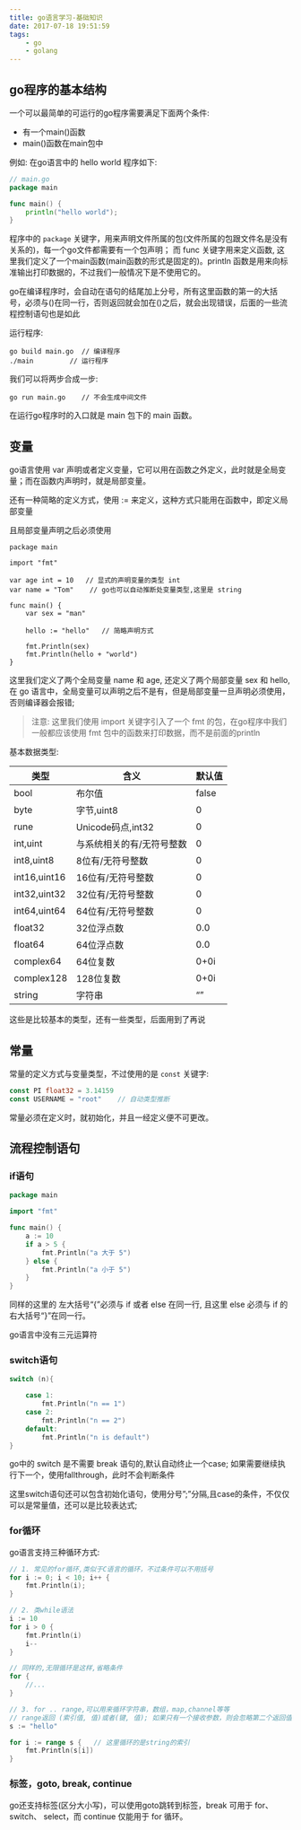 ```yaml
---
title: go语言学习-基础知识
date: 2017-07-18 19:51:59
tags:
    - go
    - golang
---
```



## go程序的基本结构

一个可以最简单的可运行的go程序需要满足下面两个条件:

- 有一个main()函数
- main()函数在main包中

例如: 在go语言中的 hello world 程序如下:

```go
// main.go
package main

func main() {
    println("hello world");
}
```

程序中的 `package` 关键字，用来声明文件所属的包(文件所属的包跟文件名是没有关系的)，每一个go文件都需要有一个包声明； 而 func 关键字用来定义函数, 这里我们定义了一个main函数(main函数的形式是固定的)。println 函数是用来向标准输出打印数据的，不过我们一般情况下是不使用它的。

go在编译程序时，会自动在语句的结尾加上分号，所有这里函数的第一的大括号，必须与()在同一行，否则返回就会加在()之后，就会出现错误，后面的一些流程控制语句也是如此

运行程序:

```
go build main.go  // 编译程序
./main         // 运行程序

```

我们可以将两步合成一步:

```
go run main.go    // 不会生成中间文件
```

在运行go程序时的入口就是 main 包下的 main 函数。

## 变量

go语言使用 var 声明或者定义变量，它可以用在函数之外定义，此时就是全局变量；而在函数内声明时，就是局部变量。

还有一种简略的定义方式，使用 := 来定义，这种方式只能用在函数中，即定义局部变量

且局部变量声明之后必须使用

```
package main

import "fmt"

var age int = 10   // 显式的声明变量的类型 int
var name = "Tom"    // go也可以自动推断处变量类型,这里是 string

func main() {
    var sex = "man"

    hello := "hello"   // 简略声明方式

    fmt.Println(sex)
    fmt.Println(hello + "world")
}
```

这里我们定义了两个全局变量 name 和 age, 还定义了两个局部变量 sex 和 hello, 在 go 语言中，全局变量可以声明之后不是有，但是局部变量一旦声明必须使用，否则编译器会报错;

> 注意: 这里我们使用 import 关键字引入了一个 fmt 的包，在go程序中我们一般都应该使用 fmt 包中的函数来打印数据，而不是前面的println

基本数据类型:

|类型	|含义|	默认值|
|---|---|---|
|bool|	布尔值	|false|
|byte|	字节,uint8	|0|
|rune|	Unicode码点,int32|	0|
|int,uint|	与系统相关的有/无符号整数|	0|
|int8,uint8	|8位有/无符号整数|	0|
|int16,uint16|	16位有/无符号整数|	0|
|int32,uint32|	32位有/无符号整数|	0|
|int64,uint64|	64位有/无符号整数|	0|
|float32|	32位浮点数	|0.0|
|float64|	64位浮点数	|0.0|
|complex64|	64位复数	|0+0i|
|complex128	|128位复数	|0+0i|
|string|	字符串|	“”|

这些是比较基本的类型，还有一些类型，后面用到了再说

## 常量

常量的定义方式与变量类型，不过使用的是 `const` 关键字:

```go
const PI float32 = 3.14159   
const USERNAME = "root"    // 自动类型推断
```

常量必须在定义时，就初始化，并且一经定义便不可更改。

## 流程控制语句

### if语句

```go
package main

import "fmt"

func main() {
    a := 10
    if a > 5 {
        fmt.Println("a 大于 5")
    } else {
        fmt.Println("a 小于 5")
    }
}
```

同样的这里的 左大括号“{”必须与 if 或者 else 在同一行, 且这里 else 必须与 if 的右大括号“}”在同一行。

go语言中没有三元运算符

### switch语句

```go
switch (n){

    case 1:
        fmt.Println("n == 1")
    case 2:
        fmt.Println("n == 2")
    default:
        fmt.Println("n is default")
}

```
go中的 switch 是不需要 break 语句的,默认自动终止一个case; 如果需要继续执行下一个，使用fallthrough，此时不会判断条件

这里switch语句还可以包含初始化语句，使用分号”;”分隔,且case的条件，不仅仅可以是常量值，还可以是比较表达式;

### for循环

go语言支持三种循环方式:

```go
// 1. 常见的for循环,类似于C语言的循环，不过条件可以不用括号
for i := 0; i < 10; i++ {
    fmt.Println(i);
}

// 2. 类while语法
i := 10
for i > 0 {
    fmt.Println(i)
    i--
}

// 同样的,无限循环是这样,省略条件
for {
    //...
}

// 3. for .. range,可以用来循环字符串，数组，map,channel等等
// range返回 (索引值, 值)或者(键, 值); 如果只有一个接收参数，则会忽略第二个返回值
s := "hello"

for i := range s {   // 这里循环的是string的索引
    fmt.Println(s[i])  
}

```

### 标签，goto, break, continue


go还支持标签(区分大小写)，可以使用goto跳转到标签，break 可⽤于 for、 switch、 select，⽽ continue 仅能⽤于 for 循环。
